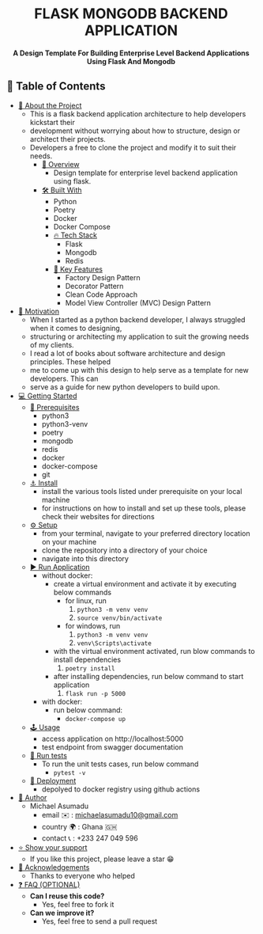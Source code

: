 <div align="center">
  <h1><b>FLASK MONGODB BACKEND APPLICATION</b></h1>
  <h4>A Design Template For Building Enterprise Level Backend Applications Using Flask And Mongodb</h4>
</div>

## 📗 Table of Contents

- [📖 About the Project](#about-project)
  - This is a flask backend application architecture to help developers kickstart their
  - development without worrying about how to structure, design or architect their projects.
  - Developers a free to clone the project and modify it to suit their needs.
    - [👀 Overview](#overview)
      - Design template for enterprise level backend application using flask.
    - [🛠 Built With](#built-with)
      - Python
      - Poetry
      - Docker
      - Docker Compose
      - [🔥 Tech Stack](#tech-stack)
        - Flask
        - Mongodb
        - Redis
      - [🔑 Key Features](#key-features)
        - Factory Design Pattern
        - Decorator Pattern
        - Clean Code Approach
        - Model View Controller (MVC) Design Pattern
- [💪 Motivation](#motivation)
  - When I started as a python backend developer, I always struggled when it comes to designing,
  - structuring or architecting my application to suit the growing needs of my clients.
  - I read a lot of books about software architecture and design principles. These helped
  - me to come up with this design to help serve as a template for new developers. This can
  - serve as a guide for new python developers to build upon.
- [💻 Getting Started](#getting-started)
  - [📜 Prerequisites](#prerequisites)
    - python3
    - python3-venv
    - poetry
    - mongodb
    - redis
    - docker
    - docker-compose
    - git
  - [⚓ Install](#setup)
    - install the various tools listed under prerequisite on your local machine
    - for instructions on how to install and set up these tools, please check their websites for directions
  - [⚙️ Setup](#install)
    - from your terminal, navigate to your preferred directory location on your machine
    - clone the repository into a directory of your choice
    - navigate into this directory
  - [▶️ Run Application](#run-application)
    - without docker:
      - create a virtual environment and activate it by executing below commands
        - for linux, run
          1. `python3 -m venv venv`
          2. `source venv/bin/activate`
        - for windows, run
          1. `python3 -m venv venv`
          2. `venv\Scripts\activate`
      - with the virtual environment activated, run blow commands to install dependencies
          1. `poetry install`
      - after installing dependencies, run below command to start application
          1. `flask run -p 5000`
    - with docker:
      - run below command:
        - `docker-compose up`
  - [🕹️ Usage](#usage)
    - access application on http://localhost:5000
    - test endpoint from swagger documentation
  - [💯 Run tests](#run-tests)
    - To run the unit tests cases, run below command
      - `pytest -v`
  - [🚀 Deployment](#triangular_flag_on_post-deployment)
    - depolyed to docker registry using github actions
- [👥 Author](#author)
  - Michael Asumadu
    - email ✉️ : michaelasumadu10@gmail.com
    - country 🌍 : Ghana 🇬🇭
    - contact 📞 : +233 247 049 596
- [⭐️ Show your support](#support)
  - If you like this project, please leave a star 😁
- [🙏 Acknowledgements](#acknowledgements)
  - Thanks to everyone who helped
- [❓ FAQ (OPTIONAL)](#faq)
  - **Can I reuse this code?**
    - Yes, feel free to fork it
  - **Can we improve it?**
    - Yes, feel free to send a pull request
